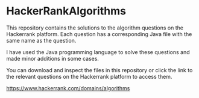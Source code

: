 # HackerRankAlgorithms

This repository contains the solutions to the algorithm questions on the Hackerrank platform. Each question has a corresponding Java file with the same name as the question.

I have used the Java programming language to solve these questions and made minor additions in some cases.

You can download and inspect the files in this repository or click the link to the relevant questions on the Hackerrank platform to access them.


https://www.hackerrank.com/domains/algorithms 
